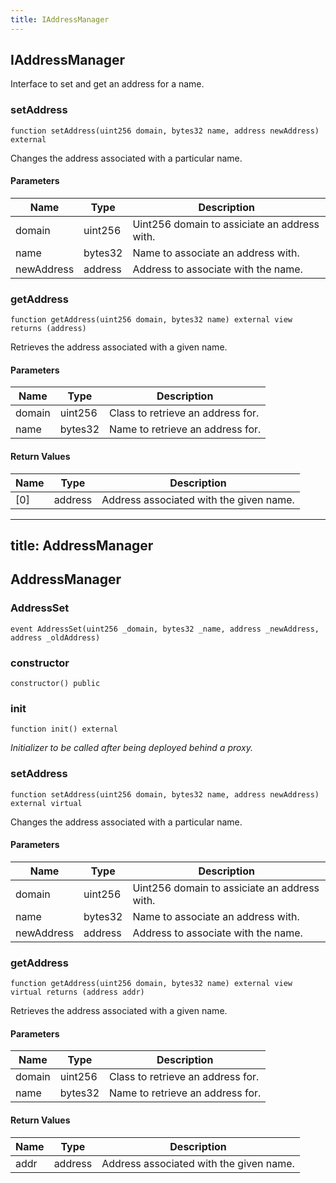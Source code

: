```yaml
---
title: IAddressManager
---
```


## IAddressManager

Interface to set and get an address for a name.

### setAddress

```solidity
function setAddress(uint256 domain, bytes32 name, address newAddress) external
```

Changes the address associated with a particular name.

#### Parameters

| Name       | Type    | Description                                  |
| ---------- | ------- | -------------------------------------------- |
| domain     | uint256 | Uint256 domain to assiciate an address with. |
| name       | bytes32 | Name to associate an address with.           |
| newAddress | address | Address to associate with the name.          |

### getAddress

```solidity
function getAddress(uint256 domain, bytes32 name) external view returns (address)
```

Retrieves the address associated with a given name.

#### Parameters

| Name   | Type    | Description                       |
| ------ | ------- | --------------------------------- |
| domain | uint256 | Class to retrieve an address for. |
| name   | bytes32 | Name to retrieve an address for.  |

#### Return Values

| Name | Type    | Description                             |
| ---- | ------- | --------------------------------------- |
| [0]  | address | Address associated with the given name. |

---

## title: AddressManager

## AddressManager

### AddressSet

```solidity
event AddressSet(uint256 _domain, bytes32 _name, address _newAddress, address _oldAddress)
```

### constructor

```solidity
constructor() public
```

### init

```solidity
function init() external
```

_Initializer to be called after being deployed behind a proxy._

### setAddress

```solidity
function setAddress(uint256 domain, bytes32 name, address newAddress) external virtual
```

Changes the address associated with a particular name.

#### Parameters

| Name       | Type    | Description                                  |
| ---------- | ------- | -------------------------------------------- |
| domain     | uint256 | Uint256 domain to assiciate an address with. |
| name       | bytes32 | Name to associate an address with.           |
| newAddress | address | Address to associate with the name.          |

### getAddress

```solidity
function getAddress(uint256 domain, bytes32 name) external view virtual returns (address addr)
```

Retrieves the address associated with a given name.

#### Parameters

| Name   | Type    | Description                       |
| ------ | ------- | --------------------------------- |
| domain | uint256 | Class to retrieve an address for. |
| name   | bytes32 | Name to retrieve an address for.  |

#### Return Values

| Name | Type    | Description                             |
| ---- | ------- | --------------------------------------- |
| addr | address | Address associated with the given name. |
